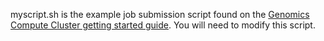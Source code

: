 myscript.sh is the example job submission script found on the <a href="kb.northwestern.edu/genomics-compute-cluster">Genomics Compute Cluster getting started guide</a>.  You will need to modify this script.